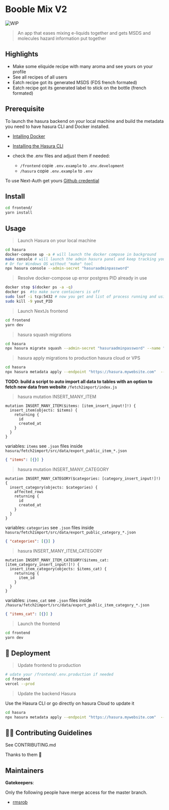 # Booble Mix V2

![WIP](https://img.shields.io/badge/status-wip-red)

> An app that eases mixing e-liquids together and gets MSDS and molecules hazard information put together

## Highlights

- Make some eliquide recipe with many aroma and see yours on your profile
- See all recipes of all users
- Eatch recipe got its generated MSDS (FDS french formated)
- Eatch recipe got its generated label to stick on the bottle (french formated)

## Prerequisite

To launch the hasura backend on your local machine and build the metadata you need to have hasura CLI and Docker installed.

- [Intalling Docker](https://docs.docker.com/get-started/overview/)
- [Installing the Hasura CLI](https://hasura.io/docs/latest/graphql/core/hasura-cli/install-hasura-cli.html)

- check the .env files and adjust them if needed:
  - `/frontend` copie `.env.example` to `.env.development`
  - `/hasura` copie `.env.example` to `.env`

To use Next-Auth get yours [Github credential](https://next-auth.js.org/providers/github)

## Install

```sh
cd frontend/
yarn install
```

## Usage

> Launch Hasura on your local machine

```sh
cd hasura
docker-compose up -a # will launch the docker compose in background
make console # will launch the admin hasura panel and keep tracking your changes
# Or for Windows OS without "make" tool
npx hasura console --admin-secret "hasuraadminpassword"
```

> Resolve docker-compose up error postgres PID already in use

```sh
docker stop $(docker ps -a -q)
docker ps  #to make sure containers is off
sudo lsof -i tcp:5432 # now you get and list of process running and using 5432 port find and copy PID
sudo kill -9 yout_PID
```

> Launch NextJs frontend

```sh
cd frontend
yarn dev
```

> hasura squash migrations

```sh
cd hasura
npx hasura migrate squash --admin-secret "hasuraadminpassword" --name "name-update" --from 0000000 --database-name default
```

> hasura apply migrations to production hasura cloud or VPS

```sh
cd hasura
npx hasura metadata apply --endpoint "https://hasura.mywebsite.com"  --admin-secret "hasuraadminpassword"
```

**TODO: build a script to auto import all data to tables with an option to fetch new data from website** `/fetch2import/index.js`

> hasura mutation INSERT_MANY_ITEM

```gql
mutation INSERT_MANY_ITEM($items: [item_insert_input!]!) {
  insert_item(objects: $items) {
    returning {
      id
      created_at
    }
  }
}
```

variables: `items` see `.json` files inside `hasura/fetch2import/src/data/export_public_item_*.json`

```json
{ "items": [{}] }
```

> hasura mutation INSERT_MANY_CATEGORY

```gql
mutation INSERT_MANY_CATEGORY($categories: [category_insert_input!]!) {
  insert_category(objects: $categories) {
    affected_rows
    returning {
      id
      created_at
    }
  }
}
```

variables: `categories` see `.json` files inside `hasura/fetch2import/src/data/export_public_category_*.json`

```json
{ "categories": [{}] }
```

> hasura INSERT_MANY_ITEM_CATEGORY

```gql
mutation INSERT_MANY_ITEM_CATEGORY($items_cat: [item_category_insert_input!]!) {
  insert_item_category(objects: $items_cat) {
    returning {
      item_id
    }
  }
}
```

variables: `items_cat` see `.json` files inside `/hasura/fetch2import/src/data/export_public_item_category_*.json`

```json
{ "items_cat": [{}] }
```

> Launch the frontend

```sh
cd frontend
yarn dev
```

## 🚀 Deployment

> Update frontend to production

```sh
# udate your /frontend/.env.production if needed
cd frontend
vercel --prod
```

> Update the backend Hasura

Use the Hasura CLI or go directly on hasura Cloud to update it

```sh
cd hasura
npx hasura metadata apply --endpoint "https://hasura.mywebsite.com"  --admin-secret "hasuraadminpassword"
```

## 👏🏽 Contributing Guidelines

See CONTRIBUTING.md

Thanks to them 🤝

## Maintainers

**Gatekeepers**:

Only the following people have merge access for the master branch.

- [rmsrob][me]

[me]: https://github.com/rmsrob
